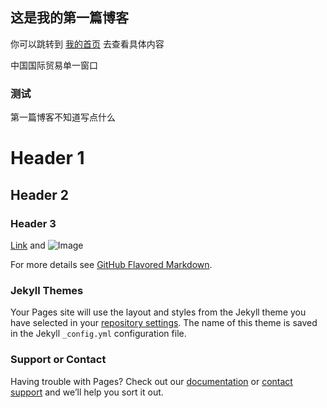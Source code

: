 ## 这是我的第一篇博客

你可以跳转到 [我的首页](https://github.com/lixintao03/lixintao.github.io) 去查看具体内容

中国国际贸易单一窗口

### 测试
第一篇博客不知道写点什么

# Header 1
## Header 2
### Header 3

[Link](url) and ![Image](http://image.baidu.com/search/detail?ct=503316480&z=undefined&tn=baiduimagedetail&ipn=d&word=markdown&step_word=&ie=utf-8&in=&cl=2&lm=-1&st=undefined&hd=undefined&latest=undefined&copyright=undefined&cs=2532701670,4190965183&os=3142697548,823751836&simid=4249488817,558142282&pn=0&rn=1&di=198373159600&ln=1606&fr=&fmq=1548075158354_R&fm=&ic=undefined&s=undefined&se=&sme=&tab=0&width=undefined&height=undefined&face=undefined&is=0,0&istype=0&ist=&jit=&bdtype=0&spn=0&pi=0&gsm=0&objurl=http%3A%2F%2Fimg1.zhengjie.com%2Fimage%2F2d32b96ef91daf1f65dc85c76750aa94.jpg&rpstart=0&rpnum=0&adpicid=0&force=undefined)


For more details see [GitHub Flavored Markdown](https://guides.github.com/features/mastering-markdown/).

### Jekyll Themes

Your Pages site will use the layout and styles from the Jekyll theme you have selected in your [repository settings](https://github.com/lixintao03/lixintao.github.io/settings). The name of this theme is saved in the Jekyll `_config.yml` configuration file.

### Support or Contact

Having trouble with Pages? Check out our [documentation](https://help.github.com/categories/github-pages-basics/) or [contact support](https://github.com/contact) and we’ll help you sort it out.
